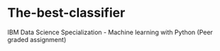 # The-best-classifier
IBM Data Science Specialization - Machine learning with Python (Peer graded assignment)
